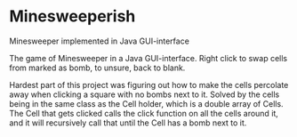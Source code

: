 # Minesweeperish
Minesweeper implemented in Java GUI-interface

The game of Minesweeper in a Java GUI-interface. Right click to swap cells from marked as bomb, to unsure, back to blank.

Hardest part of this project was figuring out how to make the cells percolate away when clicking a square with no bombs next to it.
Solved by the cells being in the same class as the Cell holder, which is a double array of Cells. The Cell that gets clicked calls
the click function on all the cells around it, and it will recursively call that until the Cell has a bomb next to it.
